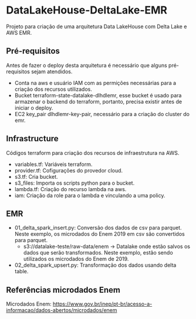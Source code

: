 # DataLakeHouse-DeltaLake-EMR
Projeto para criação de uma arquitetura Data LakeHouse com Delta Lake e AWS EMR.

## Pré-requisitos
Antes de fazer o deploy desta arquitetura é necessário que alguns pré-requisitos sejam atendidos.

- Conta na aws e usuário IAM com as permições necessárias para a criação dos recursos utilizados.
- Bucket terraform-state-datalake-dlhdlemr, esse bucket é usado para armazenar o backend do terraform, portanto, precisa existir antes de iniciar o deploy.
- EC2 key_pair dlhdlemr-key-pair, necessário para a criação do cluster do emr.

## Infrastructure
Códigos terraform para criação dos recursos de infraestrutura na AWS.

- variables.tf: Variáveis terraform.
- provider.tf: Cofigurações do provedor cloud. 
- s3.tf: Cria bucket.
- s3_files: Importa os scripts python para o bucket.
- lambda.tf: Criação do recurso lambda na aws.
- iam: Criação da role para o lambda e vinculando a uma policy.

## EMR

- 01_delta_spark_insert.py: Conversão dos dados de csv para parquet. Neste exemplo, os microdados do Enem 2019 em csv são convertidos para parquet.
  - s3://datalake-teste/raw-data/enem -> Datalake onde estão salvos os dados que serão transformados. Neste exemplo, estão sendo utilizados os microdados do Enem de 2019.
- 02_delta_spark_upsert.py: Transformação dos dados usando delta table.


## Referências microdados Enem

 Microdados Enem: https://www.gov.br/inep/pt-br/acesso-a-informacao/dados-abertos/microdados/enem